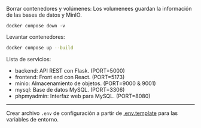 Borrar contenedores y volúmenes:
Los volumenees guardan la información de las bases de datos y MinIO.
```
docker compose down -v
```
Levantar contenedores:

```bash
docker compose up --build
```
Lista de servicios:
- backend: API REST con Flask. (PORT=5000)
- frontend: Front end con React. (PORT=5173) 
- minio: Almacenamiento de objetos. (PORT=9000 & 9001)
- mysql: Base de datos MySQL. (PORT=3306)
- phpmyadmin: Interfaz web para MySQL. (PORT=8080)

---
Crear archivo `.env` de configuración a partir de
[.env.template](.env.template.env) para las variables de entorno.